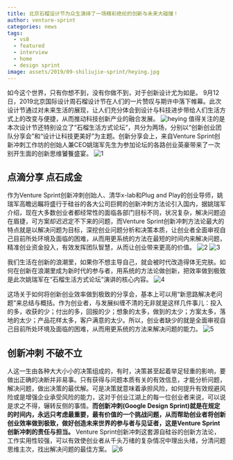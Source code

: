 ```yaml
---
title: 北京石榴设计节为众生演绎了一场精彩绝纶的创新与未来大碰撞！
author: venture-sprint
categories: news
tags:
  - vs8
  - featured
  - interview
  - home
  - design sprint
image: assets/2019/09-shiliujie-sprint/heying.jpg
---
```

如今这个世界，只有你想不到，没有你做不到，对于创新设计尤为如是。
9月12日，2019北京国际设计周石榴设计节在人们的一片赞叹与期许中落下帷幕。此次设计节通过对未来生活的展现，让人们充分体会到设计与科技进步带给人们生活方式上的改变与便捷，从而推动科技创新产业的融合发展。
![heying](/assets/2019/09-shiliujie-sprint/heying.jpg)
值得关注的是本次设计节还特别设立了“石榴生活方式论坛”，共分为两场，分别以“创新创业团队分享会”和“设计让科技更美好”为主题。创新分享会上，来自Venture Sprint创新冲刺工作坊的创始人兼CEO姚瑞军先生为参加论坛的各路创业英豪带来了一次别开生面的创新思维饕餮盛宴。
![1](/assets/2019/09-shiliujie-sprint/1.jpg)

## 点滴分享  点石成金

作为Venture Sprint创新冲刺创始人、清华x-lab和Plug and Play的创业导师，姚瑞军高瞻远瞩将盛行于硅谷的各大公司巨鳄的创新冲刺方法论引入国内，据姚瑞军介绍，现在大多数创业者都经常性的面临各部门目标不同，状况复杂，解决问题迫在眉捷，可方案却迟迟定不下来的问题，而Venture Sprint创新冲刺方法论最大的特点就是以解决问题为目标，深挖创业问题分析和决策本质，让创业者全面审视自己目前所处环境及面临的困难，从而用更系统的方法在最短的时间内来解决问题，精准创业资金投入，有效发挥团队智慧，从而让创业带来更高的价值。
![2](/assets/2019/09-shiliujie-sprint/2.jpg)
![3](/assets/2019/09-shiliujie-sprint/3.jpg)

我们生活在创新的浪潮里，如果你不想主导自己，就会被时代改造得体无完肤。如何在创新在浪潮里成为新时代的参与者，用系统的方法论做创新，把效率做到极致是此次姚瑞军在“石榴生活方式论坛”演讲的核心内容。
![4](/assets/2019/09-shiliujie-sprint/4.jpg)

这场关于如何将创新创业效率做到极致的分享会，基本上可以用“新思路解决老问题”来总结与概括。作为创业者，与发展纠缠不清的无非就是这样几件事儿：投入的多，收获的少；付出的多，回报的少；想象的太多，做到的太少；方案太多，落地的太少；产品花样太多，客户满意的太少。所以，创业者缺少的就是全面审视自己目前所处环境及面临的困难，从而用更系统的方法来解决问题的能力。
![5](/assets/2019/09-shiliujie-sprint/5.jpg)

## 创新冲刺  不破不立

人这一生由各种大大小小的决策组成的，有时，决策甚至起着举足轻重的影响，要做出正确的决断并非易事。只有获得与问题本质有关的有效信息，才能分析问题，解决问题，做出决策的最优解。可是决策就意味着承担风险，如何提升有效规避风险或是增强企业承受风险的能力，这对于创业江湖上的每一位创业者来说，可以说是求之不得，辗转反侧的事情。**而创新冲刺(Google Design Sprint)就是在规定的时间内，永远只考虑最重要，最有价值的一个挑战问题，从而帮助创业者将创新创业效率做到极致，做好创造未来世界的参与者与见证者，这是Venture Sprint创新冲刺的责任与担当。** Venture Sprint创新冲刺这套源自硅谷的创新方法论，工作实用性较强，可以有效使创业者从千头万绪的复杂情况中理出头绪，分清问题思维主次，找出解决问题的最佳方案。
![6](/assets/2019/09-shiliujie-sprint/6.jpg)
